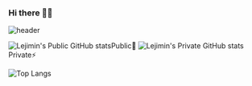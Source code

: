 ### Hi there 👋😄

<!--
**Lejimin/Lejimin** is a ✨ _special_ ✨ repository because its `README.md` (this file) appears on your GitHub profile.

Here are some ideas to get you started:

- 🔭 I’m currently working on ...
- 🌱 I’m currently learning ...
- 👯 I’m looking to collaborate on ...
- 🤔 I’m looking for help with ...
- 💬 Ask me about ...
- 📫 How to reach me: ...
- 😄 Pronouns: ...
- ⚡ Fun fact: ...
-->
![header](https://capsule-render.vercel.app/api?type=slice&color=d6ace6&height=200&section=header&text=Hi!%20I'm%20JiMin!&fontAlign=50&fontAlignY=60&fontSize=60&fontColor=a2a2a2)
   
![Lejimin's Public GitHub stats](https://github-readme-stats.vercel.app/api?username=Lejimin&show_icons=true&theme=tokyonight)Public🌱 
![Lejimin's Private GitHub stats](https://github-readme-stats.vercel.app/api?username=Lejimin&count_private=true&theme=tokyonight)Private⚡

![Top Langs](https://github-readme-stats.vercel.app/api/top-langs/?username=Lejimin&layout=compact&theme=tokyonight)

